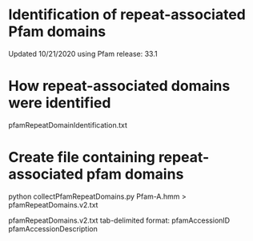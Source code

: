 # Identification of repeat-associated Pfam domains

Updated 10/21/2020 using Pfam release: 33.1

# How repeat-associated domains were identified
pfamRepeatDomainIdentification.txt


# Create file containing repeat-associated pfam domains
python collectPfamRepeatDomains.py Pfam-A.hmm > pfamRepeatDomains.v2.txt

pfamRepeatDomains.v2.txt tab-delimited format: 
pfamAccessionID	pfamAccessionDescription	

